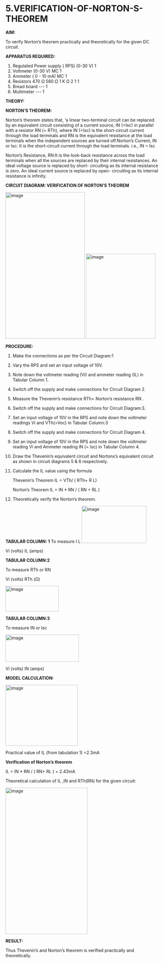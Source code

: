 # 5.VERIFICATION-OF-NORTON-S-THEOREM

**AIM:**

To verify Norton’s theorem practically and theoretically for the given DC circuit.

**APPARATUS REQUIRED:**

1.	Regulated Power supply ( RPS)	(0-30 V)	1
2.	Voltmeter	(0-30 V) MC	1
3.	Ammeter	( 0 - 10 mA) MC	1
4.	Resistors	470 Ω 560 Ω 1 K Ω	2 1 1
5.	Bread board	---	1
6.	Multimeter	---	1

**THEORY:**

**NORTON’S THEOREM:**

Norton’s theorem states that, ‘a linear two-terminal circuit can be replaced by an equivalent circuit consisting of a current source, IN (=Isc) in parallel with a resistor RN (= RTh), where IN (=Isc) is the short-circuit current through the load terminals and RN is the equivalent resistance at the load terminals when the independent sources are turned off.Norton’s Current, IN or Isc:
It is the short-circuit current through the load terminals. i.e., IN = Isc

Norton’s Resistance, RN:It is the look-back resistance across the load terminals when all the sources are replaced by their internal resistances. An ideal voltage source is replaced by short- circuiting as its internal resistance is zero. An ideal current source is replaced by open- circuiting as its internal resistance is infinity.
 
**CIRCUIT DIAGRAM: VERIFICATION OF NORTON’S THEOREM**


<img width="261" height="481" alt="image" src="https://github.com/user-attachments/assets/3d59af70-807a-412b-9c60-3350593e4fbf" />

<img width="229" height="279" alt="image" src="https://github.com/user-attachments/assets/ccdb4ba2-3db7-412a-8c45-6dacdfdb36c0" />


**PROCEDURE:**

1.	Make the connections as per the Circuit Diagram:1

2.	Vary the RPS and set an input voltage of 10V.

3.	Note down the voltmeter reading (Vi) and ammeter reading (IL) in Tabular Column 1.

4.	Switch off the supply and make connections for Circuit Diagram 2.

5.	Measure the Thevenin’s resistance RTh= Norton’s resistance RN .

6.	Switch off the supply and make connections for Circuit Diagram:3.

7.	Set an input voltage of 10V in the RPS and note down the voltmeter readings Vi and VTh(=Voc) in Tabular Column:3

8.	Switch off the supply and make connections for Circuit Diagram 4.

9.	Set an input voltage of 10V in the RPS and note down the voltmeter reading Vi and Ammeter reading IN (= Isc) in Tabular Column 4.

10.	Draw the Thevenin’s equivalent circuit and Nortons’s equivalent circuit as shown in circuit diagrams 5 & 6 respectively.

11.	Calculate the IL value using the formula

   	Thevenin’s Theorem IL = VTh/ ( RTh+ R L)

   	Norton’s Theorem IL = IN * RN / ( RN + RL )

12.	Theoretically verify the Norton’s theorem.

**TABULAR COLUMN: 1**
To measure I L
<img width="213" height="122" alt="image" src="https://github.com/user-attachments/assets/0c745145-b9f6-4058-92d2-a5d9a121ad82" />


Vi (volts)	IL (amps)

**TABULAR COLUMN:2**

To measure RTh or RN

Vi (volts)	RTh (Ω) 


<img width="175" height="84" alt="image" src="https://github.com/user-attachments/assets/0d3fd757-652f-4191-a059-12262d5a5c10" />


**TABULAR COLUMN:3**

To measure IN or Isc

<img width="242" height="89" alt="image" src="https://github.com/user-attachments/assets/a75cd1f1-366d-4005-bfac-43005d0089a3" />


Vi (volts)	IN (amps)
	
**MODEL CALCULATION:**


<img width="238" height="200" alt="image" src="https://github.com/user-attachments/assets/96c0d247-9db8-4096-8b80-16938edacf01" />

Practical value of IL (from tabulation 1) =2.3mA

**Verification of Norton’s theorem**

IL = IN * RN / ( RN+ RL ) = 2.43mA

Theoretical calculation of IL ,IN and RTh(RN) for the given circuit:


<img width="270" height="481" alt="image" src="https://github.com/user-attachments/assets/26a84fce-7454-48dd-a7ed-9963d8257f0e" />

 


**RESULT:**

Thus Thevenin’s and Norton’s theorem is verified practically and theoretically.
